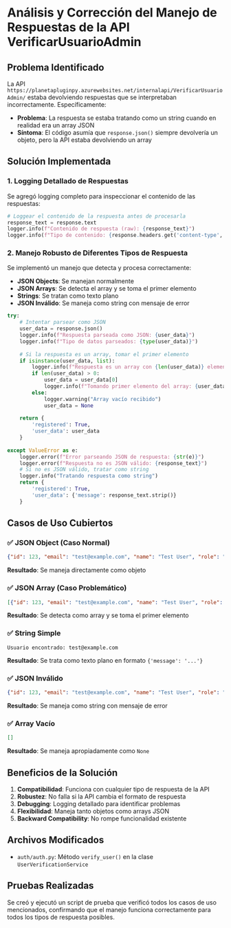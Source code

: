 # Análisis y Corrección del Manejo de Respuestas de la API VerificarUsuarioAdmin

## Problema Identificado

La API `https://planetapluginpy.azurewebsites.net/internalapi/VerificarUsuarioAdmin/` estaba devolviendo respuestas que se interpretaban incorrectamente. Específicamente:

- **Problema**: La respuesta se estaba tratando como un string cuando en realidad era un array JSON
- **Síntoma**: El código asumía que `response.json()` siempre devolvería un objeto, pero la API estaba devolviendo un array

## Solución Implementada

### 1. **Logging Detallado de Respuestas**
Se agregó logging completo para inspeccionar el contenido de las respuestas:

```python
# Loggear el contenido de la respuesta antes de procesarla
response_text = response.text
logger.info(f"Contenido de respuesta (raw): {response_text}")
logger.info(f"Tipo de contenido: {response.headers.get('content-type', 'No especificado')}")
```

### 2. **Manejo Robusto de Diferentes Tipos de Respuesta**
Se implementó un manejo que detecta y procesa correctamente:

- **JSON Objects**: Se manejan normalmente
- **JSON Arrays**: Se detecta el array y se toma el primer elemento
- **Strings**: Se tratan como texto plano
- **JSON Inválido**: Se maneja como string con mensaje de error

```python
try:
    # Intentar parsear como JSON
    user_data = response.json()
    logger.info(f"Respuesta parseada como JSON: {user_data}")
    logger.info(f"Tipo de datos parseados: {type(user_data)}")
    
    # Si la respuesta es un array, tomar el primer elemento
    if isinstance(user_data, list):
        logger.info(f"Respuesta es un array con {len(user_data)} elementos")
        if len(user_data) > 0:
            user_data = user_data[0]
            logger.info(f"Tomando primer elemento del array: {user_data}")
        else:
            logger.warning("Array vacío recibido")
            user_data = None
    
    return {
        'registered': True,
        'user_data': user_data
    }
    
except ValueError as e:
    logger.error(f"Error parseando JSON de respuesta: {str(e)}")
    logger.error(f"Respuesta no es JSON válido: {response_text}")
    # Si no es JSON válido, tratar como string
    logger.info("Tratando respuesta como string")
    return {
        'registered': True,
        'user_data': {'message': response_text.strip()}
    }
```

## Casos de Uso Cubiertos

### ✅ **JSON Object (Caso Normal)**
```json
{"id": 123, "email": "test@example.com", "name": "Test User", "role": "admin"}
```
**Resultado**: Se maneja directamente como objeto

### ✅ **JSON Array (Caso Problemático)**
```json
[{"id": 123, "email": "test@example.com", "name": "Test User", "role": "admin"}]
```
**Resultado**: Se detecta como array y se toma el primer elemento

### ✅ **String Simple**
```
Usuario encontrado: test@example.com
```
**Resultado**: Se trata como texto plano en formato `{'message': '...'}`

### ✅ **JSON Inválido**
```json
{"id": 123, "email": "test@example.com", "name": "Test User", "role": "admin"
```
**Resultado**: Se maneja como string con mensaje de error

### ✅ **Array Vacío**
```json
[]
```
**Resultado**: Se maneja apropiadamente como `None`

## Beneficios de la Solución

1. **Compatibilidad**: Funciona con cualquier tipo de respuesta de la API
2. **Robustez**: No falla si la API cambia el formato de respuesta
3. **Debugging**: Logging detallado para identificar problemas
4. **Flexibilidad**: Maneja tanto objetos como arrays JSON
5. **Backward Compatibility**: No rompe funcionalidad existente

## Archivos Modificados

- `auth/auth.py`: Método `verify_user()` en la clase `UserVerificationService`

## Pruebas Realizadas

Se creó y ejecutó un script de prueba que verificó todos los casos de uso mencionados, confirmando que el manejo funciona correctamente para todos los tipos de respuesta posibles.
